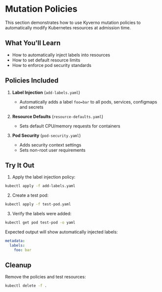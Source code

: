# Mutation Policies

This section demonstrates how to use Kyverno mutation policies to automatically modify Kubernetes resources at admission time.

## What You'll Learn

- How to automatically inject labels into resources
- How to set default resource limits
- How to enforce pod security standards

## Policies Included

1. **Label Injection** (`add-labels.yaml`)
   - Automatically adds a label `foo=bar` to all pods, services, configmaps and secrets

2. **Resource Defaults** (`resource-defaults.yaml`)
   - Sets default CPU/memory requests for containers

3. **Pod Security** (`pod-security.yaml`)
   - Adds security context settings
   - Sets non-root user requirements

## Try It Out

1. Apply the label injection policy:
```bash
kubectl apply -f add-labels.yaml
```

2. Create a test pod:
```bash
kubectl apply -f test-pod.yaml
```

3. Verify the labels were added:
```bash
kubectl get pod test-pod -o yaml
```

Expected output will show automatically injected labels:
```yaml
metadata:
  labels:
    foo: bar
```

## Cleanup

Remove the policies and test resources:
```bash
kubectl delete -f .
``` 
